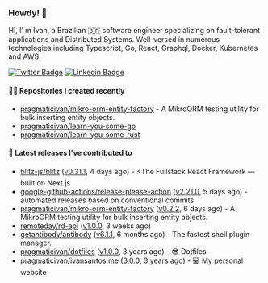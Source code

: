 ### Howdy! 🤠

Hi, I’ m Ivan, a Brazilian 🇧🇷 software engineer specializing on fault-tolerant applications and Distributed Systems. Well-versed in numerous technologies including Typescript, Go, React, Graphql, Docker, Kubernetes and AWS.

[![Twitter Badge](https://img.shields.io/badge/-@pragmaticivan-1ca0f1?style=flat&labelColor=1ca0f1&logo=twitter&logoColor=white&link=https://twitter.com/pragmaticivan)](https://twitter.com/pragmaticivan)
[![Linkedin Badge](https://img.shields.io/badge/-LinkedIn-blue?style=flat&logo=Linkedin&logoColor=white&link=https://www.linkedin.com/in/pragmaticivan/)](https://www.linkedin.com/in/pragmaticivan/)


#### 👨‍💻 Repositories I created recently

- [pragmaticivan/mikro-orm-entity-factory](https://github.com/pragmaticivan/mikro-orm-entity-factory) - A MikroORM testing utility for bulk inserting entity objects.
- [pragmaticivan/learn-you-some-go](https://github.com/pragmaticivan/learn-you-some-go)
- [pragmaticivan/learn-you-some-rust](https://github.com/pragmaticivan/learn-you-some-rust)

#### 🚀 Latest releases I've contributed to

- [blitz-js/blitz](https://github.com/blitz-js/blitz) ([v0.31.1](https://github.com/blitz-js/blitz/releases/tag/v0.31.1), 4 days ago) - ⚡️The Fullstack React Framework — built on Next.js
- [google-github-actions/release-please-action](https://github.com/google-github-actions/release-please-action) ([v2.21.0](https://github.com/google-github-actions/release-please-action/releases/tag/v2.21.0), 5 days ago) - automated releases based on conventional commits
- [pragmaticivan/mikro-orm-entity-factory](https://github.com/pragmaticivan/mikro-orm-entity-factory) ([v0.2.2](https://github.com/pragmaticivan/mikro-orm-entity-factory/releases/tag/v0.2.2), 6 days ago) - A MikroORM testing utility for bulk inserting entity objects.
- [remoteday/rd-api](https://github.com/remoteday/rd-api) ([v1.0.0](https://github.com/remoteday/rd-api/releases/tag/v1.0.0), 3 weeks ago)
- [getantibody/antibody](https://github.com/getantibody/antibody) ([v6.1.1](https://github.com/getantibody/antibody/releases/tag/v6.1.1), 6 months ago) - The fastest shell plugin manager.
- [pragmaticivan/dotfiles](https://github.com/pragmaticivan/dotfiles) ([v1.0.0](https://github.com/pragmaticivan/dotfiles/releases/tag/v1.0.0), 3 years ago) - :sunglasses: Dotfiles
- [pragmaticivan/ivansantos.me](https://github.com/pragmaticivan/ivansantos.me) ([3.0.0](https://github.com/pragmaticivan/ivansantos.me/releases/tag/3.0.0), 3 years ago) - :computer: My personal website
